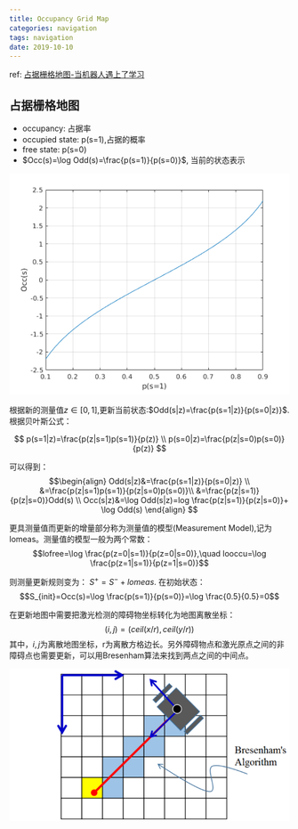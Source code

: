 ```yaml
---
title: Occupancy Grid Map
categories: navigation
tags: navigation
date: 2019-10-10
---
```

ref: [占据栅格地图-当机器人遇上了学习](https://zhuanlan.zhihu.com/p/21738718)

## 占据栅格地图



- occupancy: 占据率
- occupied state: p(s=1),占据的概率
- free state: p(s=0)
- $Occ(s)=\log Odd(s)=\frac{p(s=1)}{p(s=0)}$, 当前的状态表示

![occu1](pics/occu1.png)


根据新的测量值$z\in [0,1]$,更新当前状态:$Odd(s|z)=\frac{p(s=1|z)}{p(s=0|z)}$.根据贝叶斯公式：

$$ p(s=1|z)=\frac{p(z|s=1)p(s=1)}{p(z)} \\
 p(s=0|z)=\frac{p(z|s=0)p(s=0)}{p(z)}
$$

可以得到：
$$\begin{align} Odd(s|z)&=\frac{p(s=1|z)}{p(s=0|z)} \\
                        &=\frac{p(z|s=1)p(s=1)}{p(z|s=0)p(s=0)}\\
                        &=\frac{p(z|s=1)}{p(z|s=0)}Odd(s)   \\
            Occ(s|z)&=\log Odd(s|z)=log \frac{p(z|s=1)}{p(z|s=0)}+ \log Odd(s)
\end{align}
$$

更具测量值而更新的增量部分称为测量值的模型(Measurement Model),记为lomeas。测量值的模型一般为两个常数：
$$lofree=\log \frac{p(z=0|s=1)}{p(z=0|s=0)},\quad looccu=\log \frac{p(z=1|s=1)}{p(z=1|s=0)}$$

则测量更新规则变为： $S^+=S^-+lomeas$. 在初始状态：
$$S_{init}=Occ(s)=\log \frac{p(s=1)}{p(s=0)}=\log \frac{0.5}{0.5}=0$$

在更新地图中需要把激光检测的障碍物坐标转化为地图离散坐标：
$$(i,j)=(ceil(x/r),ceil(y/r))$$
其中，$i,j$为离散地图坐标，r为离散方格边长。另外障碍物点和激光原点之间的非障碍点也需要更新，可以用Bresenham算法来找到两点之间的中间点。

![presenham](pics/bresenham.png)


